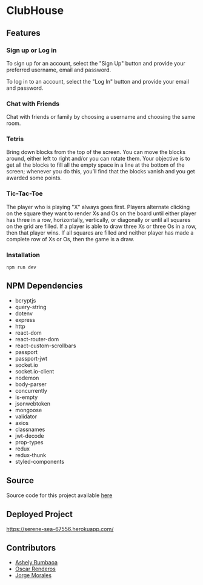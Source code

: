 # ClubHouse

## Features

### Sign up or Log in

To sign up for an account, select the "Sign Up" button and provide your preferred username, email and password.

To log in to an account, select the "Log In" button and provide your email and password.

### Chat with Friends
Chat with friends or family by choosing a username and choosing the same room.

### Tetris

Bring down blocks from the top of the screen. You can move the blocks around, either left to right and/or you can rotate them. Your objective is to get all the blocks to fill all the empty space in a line at the bottom of the screen; whenever you do this, you’ll find that the blocks vanish and you get awarded some points.

### Tic-Tac-Toe

The player who is playing "X" always goes first. Players alternate clicking on the square they want to render Xs and Os on the board until either player has three in a row, horizontally, vertically, or diagonally or until all squares on the grid are filled. If a player is able to draw three Xs or three Os in a row, then that player wins. If all squares are filled and neither player has made a complete row of Xs or Os, then the game is a draw.

### Installation

```npm run dev```

## NPM Dependencies

- bcryptjs
- query-string
- dotenv
- express
- http
- react-dom
- react-router-dom
- react-custom-scrollbars
- passport
- passport-jwt
- socket.io
- socket.io-client
- nodemon
- body-parser
- concurrently
- is-empty
- jsonwebtoken
- mongoose
- validator
- axios
- classnames
- jwt-decode
- prop-types
- redux
- redux-thunk
- styled-components


## Source

Source code for this project available [here](https://github.com/AshelyNicole/ReactProject3)

## Deployed Project

https://serene-sea-67556.herokuapp.com/

## Contributors

-  [Ashely Rumbaoa](https://github.com/AshelyNicole)
-  [Oscar Renderos](https://github.com/orenderos)
-  [Jorge Morales](https://github.com/jmorales113)
